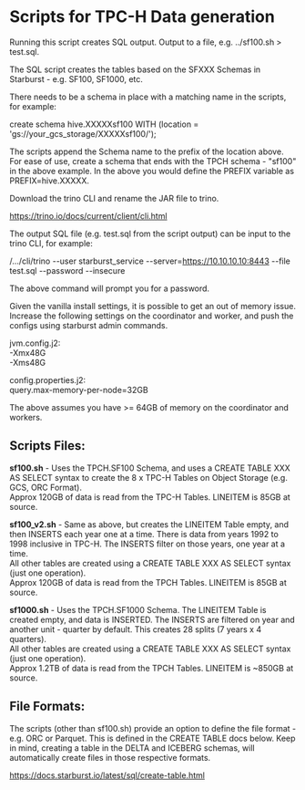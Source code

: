 # Scripts for TPC-H Data generation

Running this script creates SQL output. Output to a file, e.g. ../sf100.sh > test.sql.

The SQL script creates the tables based on the SFXXX Schemas in Starburst - e.g. SF100, SF1000, etc.

There needs to be a schema in place with a matching name in the scripts, for example:

create schema hive.XXXXXsf100 WITH (location = 'gs://your_gcs_storage/XXXXXsf100/');

The scripts append the Schema name to the prefix of the location above. 
For ease of use, create a schema that ends with the TPCH schema - "sf100" in the above example. 
In the above you would define the PREFIX variable as PREFIX=hive.XXXXX.

Download the trino CLI and rename the JAR file to trino.

https://trino.io/docs/current/client/cli.html

The output SQL file (e.g. test.sql from the script output) can be input to the trino CLI, for example: 

/.../cli/trino --user starburst_service  --server=https://10.10.10.10:8443 --file test.sql --password --insecure 

The above command will prompt you for a password.

Given the vanilla install settings, it is possible to get an out of memory issue.
Increase the following settings on the coordinator and worker, and push the configs using starburst admin commands.

jvm.config.j2: </br>
-Xmx48G </br>
-Xms48G

config.properties.j2:</br>
query.max-memory-per-node=32GB

The above assumes you have >= 64GB of memory on the coordinator and workers.

## Scripts Files:</br>
**sf100.sh** - Uses the TPCH.SF100 Schema, and uses a CREATE TABLE XXX AS SELECT syntax to create the 8 x TPC-H Tables on Object Storage (e.g. GCS, ORC Format). </br>
Approx 120GB of data is read from the TPC-H Tables. LINEITEM is 85GB at source.</br>

**sf100_v2.sh** - Same as above, but creates the LINEITEM Table empty, and then INSERTS each year one at a time. There is data from years 1992 to 1998 inclusive in TPC-H. The INSERTS filter on those years, one year at a time. </br>
All other tables are created using a CREATE TABLE XXX AS SELECT syntax (just one operation). </br>
Approx 120GB of data is read from the TPCH Tables. LINEITEM is 85GB at source.</br>

**sf1000.sh** - Uses the TPCH.SF1000 Schema. The LINEITEM Table is created empty, and data is INSERTED. The INSERTS are filtered on year and another unit - quarter by default. This creates 28 splits (7 years x 4 quarters).  </br>
All other tables are created using a CREATE TABLE XXX AS SELECT syntax (just one operation). </br>
Approx 1.2TB of data is read from the TPCH Tables. LINEITEM is ~850GB at source.</br>


## File Formats:

The scripts (other than sf100.sh) provide an option to define the file format - e.g. ORC or Parquet.
This is defined in the CREATE TABLE docs below. Keep in mind, creating a table in the DELTA and ICEBERG schemas, will automatically create files in those respective formats.

https://docs.starburst.io/latest/sql/create-table.html
